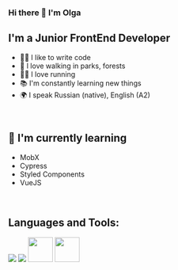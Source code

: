 ### Hi there 👋 I'm Olga

## I'm a Junior FrontEnd Developer 
- 👩‍💻 I like to write code
- 🌱 I love walking in parks, forests 
- 🏃‍♀️ I love running
- 📚 I'm constantly learning new things
- 🌍 I speak Russian (native), English (A2)

<br/>

## 🌱 I'm currently learning
- MobX
- Cypress
- Styled Components  
- VueJS

<br/>

## Languages and Tools:
<p>
<img src="https://cdn.jsdelivr.net/gh/devicons/devicon/icons/html5/html5-original.svg" />   
<img src="https://cdn.jsdelivr.net/gh/devicons/devicon/icons/sass/sass-original.svg" />
            
<img height=50 src ="https://cdn.jsdelivr.net/gh/devicons/devicon/icons/react/react-original.svg" />
<img height=50 src="https://cdn.jsdelivr.net/gh/devicons/devicon/icons/github/github-original.svg" />
</p>


